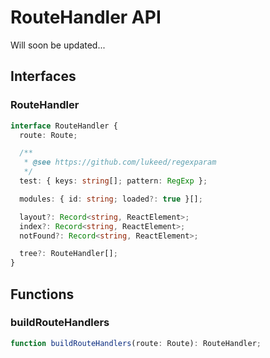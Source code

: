 # RouteHandler API

Will soon be updated...

## Interfaces

### RouteHandler

```typescript
interface RouteHandler {
  route: Route;

  /**
   * @see https://github.com/lukeed/regexparam
   */
  test: { keys: string[]; pattern: RegExp };

  modules: { id: string; loaded?: true }[];

  layout?: Record<string, ReactElement>;
  index?: Record<string, ReactElement>;
  notFound?: Record<string, ReactElement>;

  tree?: RouteHandler[];
}
```

## Functions

### buildRouteHandlers

```typescript
function buildRouteHandlers(route: Route): RouteHandler;
```
